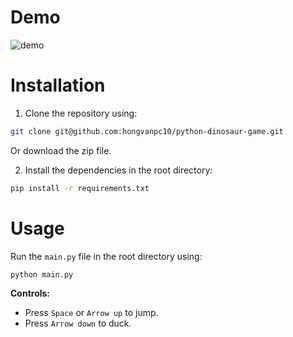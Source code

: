 # Demo

![demo](assets/images/demo.gif)

# Installation

1. Clone the repository using:

```bash
git clone git@github.com:hongvanpc10/python-dinosaur-game.git
```

Or download the zip file.

2. Install the dependencies in the root directory:

```bash
pip install -r requirements.txt
```

# Usage

Run the `main.py` file in the root directory using:

```bash
python main.py
```

**Controls:**

* Press `Space` or `Arrow up` to jump.
* Press `Arrow down` to duck.
